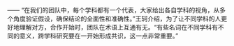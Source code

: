 ——
“在我们的团队中，每个学科都有一个代表，大家给出各自学科的视角，从多个角度验证假设，确保结论的全面性和准确性。”王轲介绍，为了让不同学科的人更好地理解对方，合作开始时，团队在术语上互通有无。“有些名词在不同学科有不同的意义，跨学科研究要在一开始形成共识，这一点非常重要。” 

